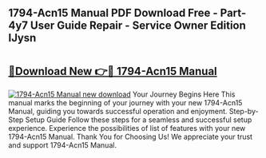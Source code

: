 ## 1794-Acn15 Manual PDF Download Free - Part-4y7 User Guide Repair - Service Owner Edition IJysn

# <h2><a href="http://bc28539.oget.top/?id=1794-Acn15+Manual">🔗Download New 👉🔴 1794-Acn15 Manual</a></h2>

[![1794-Acn15 Manual new download](https://i.imgur.com/5g1atiW.png)](http://bc28539.oget.top/?id=1794-Acn15+Manual)
Your Journey Begins Here This manual marks the beginning of your journey with your new 1794-Acn15 Manual, guiding you towards successful operation and enjoyment. Step-by-Step Setup Guide Follow these steps for a seamless and successful setup experience. Experience the possibilities of list of features with your new 1794-Acn15 Manual. Thank You for Choosing Us! We appreciate your trust and support 1794-Acn15 Manual.
